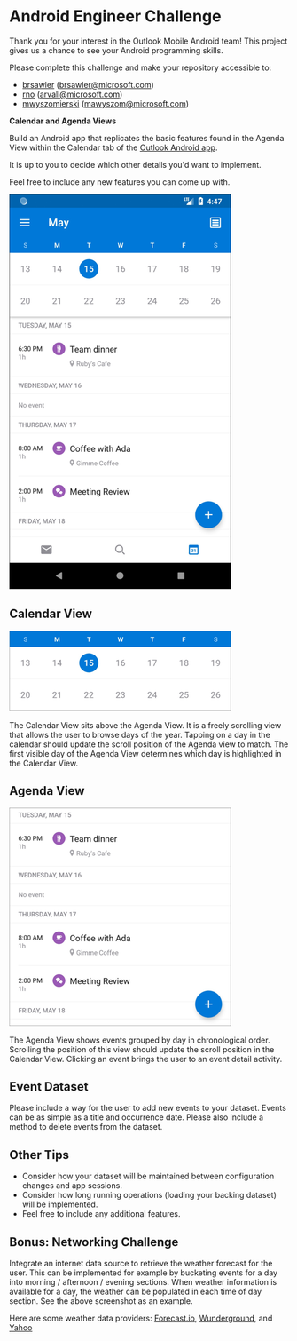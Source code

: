 # Android Engineer Challenge

Thank you for your interest in the Outlook Mobile Android team! This project gives us a chance to see your Android programming skills.

Please complete this challenge and make your repository accessible to:

- [brsawler](https://github.com/brsawler) (brsawler@microsoft.com)
- [rno](https://github.com/rno) (arvall@microsoft.com)
- [mwyszomierski](https://github.com/mwyszomierski) (mawyszom@microsoft.com)

**Calendar and Agenda Views**

Build an Android app that replicates the basic features found in the Agenda View within the Calendar tab of the [Outlook Android app](https://play.google.com/store/apps/details?id=com.microsoft.office.outlook).

It is up to you to decide which other details you'd want to implement.

Feel free to include any new features you can come up with.

![](android_calendar_tab.png)

## Calendar View

![](android_calendar_view.png)

The Calendar View sits above the Agenda View. It is a freely scrolling view that allows the user to browse days of the year. Tapping on a day in the calendar should update the scroll position of the Agenda view to match. The first visible day of the Agenda View determines which day is highlighted in the Calendar View.

## Agenda View

![](android_agenda_view.png)

The Agenda View shows events grouped by day in chronological order. Scrolling the position of this view should update the scroll position in the Calendar View. Clicking an event brings the user to an event detail activity.

## Event Dataset

Please include a way for the user to add new events to your dataset. Events can be as simple as a title and occurrence date. Please also include a method to delete events from the dataset.

## Other Tips

- Consider how your dataset will be maintained between configuration changes and app sessions.
- Consider how long running operations (loading your backing dataset) will be implemented.
- Feel free to include any additional features.

## Bonus: Networking Challenge

Integrate an internet data source to retrieve the weather forecast for the user. This can be implemented for example by bucketing events for a day into morning / afternoon / evening sections. When weather information is available for a day, the weather can be populated in each time of day section. See the above screenshot as an example.

Here are some weather data providers: [Forecast.io](https://developer.forecast.io/), [Wunderground](http://www.wunderground.com/weather/api/), and [Yahoo](https://developer.yahoo.com/weather/)